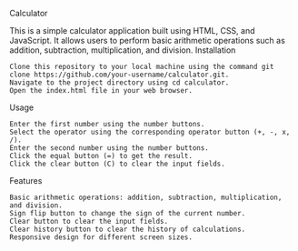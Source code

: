 Calculator

This is a simple calculator application built using HTML, CSS, and JavaScript. It allows users to perform basic arithmetic operations such as addition, subtraction, multiplication, and division.
Installation

    Clone this repository to your local machine using the command git clone https://github.com/your-username/calculator.git.
    Navigate to the project directory using cd calculator.
    Open the index.html file in your web browser.

Usage

    Enter the first number using the number buttons.
    Select the operator using the corresponding operator button (+, -, x, /).
    Enter the second number using the number buttons.
    Click the equal button (=) to get the result.
    Click the clear button (C) to clear the input fields.

Features

    Basic arithmetic operations: addition, subtraction, multiplication, and division.
    Sign flip button to change the sign of the current number.
    Clear button to clear the input fields.
    Clear history button to clear the history of calculations.
    Responsive design for different screen sizes.